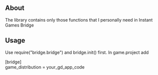 ## About
The library contains only those functions that I personally need in Instant Games Bridge

## Usage
Use require("bridge.bridge") and bridge.init() first.
In game.project add 
<div align="left">
[bridge]
</div>
<div align="left">
game_distribution = your_gd_app_code
</div>